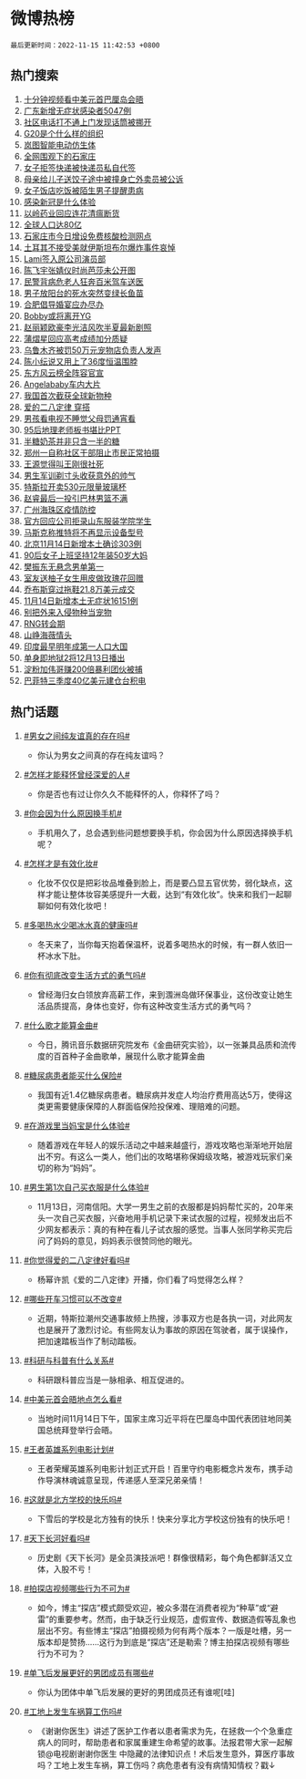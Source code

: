 # 微博热榜

`最后更新时间：2022-11-15 11:42:53 +0800`

## 热门搜索

1. [十分钟视频看中美元首巴厘岛会晤](https://m.weibo.cn/search?containerid=100103type%3D1%26t%3D10%26q%3D%23%E5%8D%81%E5%88%86%E9%92%9F%E8%A7%86%E9%A2%91%E7%9C%8B%E4%B8%AD%E7%BE%8E%E5%85%83%E9%A6%96%E5%B7%B4%E5%8E%98%E5%B2%9B%E4%BC%9A%E6%99%A4%23&stream_entry_id=51&isnewpage=1&extparam=seat%3D1%26c_type%3D51%26filter_type%3Drealtimehot%26dgr%3D0%26cate%3D10103%26pos%3D0%26display_time%3D1668483771%26pre_seqid%3D166848377167200416159&luicode=10000011&lfid=106003type%253D25%2526t%253D3%2526disable_hot%253D1%2526filter_type%253Drealtimehot)
1. [广东新增无症状感染者5047例](https://m.weibo.cn/search?containerid=100103type%3D1%26t%3D10%26q%3D%23%E5%B9%BF%E4%B8%9C%E6%96%B0%E5%A2%9E%E6%97%A0%E7%97%87%E7%8A%B6%E6%84%9F%E6%9F%93%E8%80%855047%E4%BE%8B%23&stream_entry_id=31&isnewpage=1&extparam=seat%3D1%26c_type%3D31%26pos%3D0%26dgr%3D0%26cate%3D5001%26band_rank%3D1%26realpos%3D1%26flag%3D0%26lcate%3D5001%26filter_type%3Drealtimehot%26q%3D%2523%25E5%25B9%25BF%25E4%25B8%259C%25E6%2596%25B0%25E5%25A2%259E%25E6%2597%25A0%25E7%2597%2587%25E7%258A%25B6%25E6%2584%259F%25E6%259F%2593%25E8%2580%25855047%25E4%25BE%258B%2523%26display_time%3D1668483771%26pre_seqid%3D166848377167200416159&luicode=10000011&lfid=106003type%253D25%2526t%253D3%2526disable_hot%253D1%2526filter_type%253Drealtimehot)
1. [社区电话打不通上门发现话筒被挪开](https://m.weibo.cn/search?containerid=100103type%3D1%26t%3D10%26q%3D%23%E7%A4%BE%E5%8C%BA%E7%94%B5%E8%AF%9D%E6%89%93%E4%B8%8D%E9%80%9A%E4%B8%8A%E9%97%A8%E5%8F%91%E7%8E%B0%E8%AF%9D%E7%AD%92%E8%A2%AB%E6%8C%AA%E5%BC%80%23&stream_entry_id=31&isnewpage=1&extparam=seat%3D1%26c_type%3D31%26pos%3D1%26dgr%3D0%26cate%3D5001%26band_rank%3D2%26realpos%3D2%26flag%3D0%26lcate%3D5001%26filter_type%3Drealtimehot%26q%3D%2523%25E7%25A4%25BE%25E5%258C%25BA%25E7%2594%25B5%25E8%25AF%259D%25E6%2589%2593%25E4%25B8%258D%25E9%2580%259A%25E4%25B8%258A%25E9%2597%25A8%25E5%258F%2591%25E7%258E%25B0%25E8%25AF%259D%25E7%25AD%2592%25E8%25A2%25AB%25E6%258C%25AA%25E5%25BC%2580%2523%26display_time%3D1668483771%26pre_seqid%3D166848377167200416159&luicode=10000011&lfid=106003type%253D25%2526t%253D3%2526disable_hot%253D1%2526filter_type%253Drealtimehot)
1. [G20是个什么样的组织](https://m.weibo.cn/search?containerid=100103type%3D1%26t%3D10%26q%3D%23G20%E6%98%AF%E4%B8%AA%E4%BB%80%E4%B9%88%E6%A0%B7%E7%9A%84%E7%BB%84%E7%BB%87%23&stream_entry_id=31&isnewpage=1&extparam=seat%3D1%26c_type%3D31%26pos%3D2%26dgr%3D0%26cate%3D5001%26band_rank%3D3%26realpos%3D3%26flag%3D0%26lcate%3D5001%26filter_type%3Drealtimehot%26q%3D%2523G20%25E6%2598%25AF%25E4%25B8%25AA%25E4%25BB%2580%25E4%25B9%2588%25E6%25A0%25B7%25E7%259A%2584%25E7%25BB%2584%25E7%25BB%2587%2523%26display_time%3D1668483771%26pre_seqid%3D166848377167200416159&luicode=10000011&lfid=106003type%253D25%2526t%253D3%2526disable_hot%253D1%2526filter_type%253Drealtimehot)
1. [岚图智能电动仿生体](https://m.weibo.cn/search?containerid=100103type%3D1%26t%3D10%26q%3D%23%E5%B2%9A%E5%9B%BE%E6%99%BA%E8%83%BD%E7%94%B5%E5%8A%A8%E4%BB%BF%E7%94%9F%E4%BD%93%23&stream_entry_id=31&isnewpage=1&extparam=seat%3D1%26adid%3D171798%26c_type%3D31%26pos%3D3%26cate%3D5001%26band_rank%3D4%26lcate%3D5001%26dgr%3D0%26filter_type%3Drealtimehot%26topic_ad%3D1%26q%3D%2523%25E5%25B2%259A%25E5%259B%25BE%25E6%2599%25BA%25E8%2583%25BD%25E7%2594%25B5%25E5%258A%25A8%25E4%25BB%25BF%25E7%2594%259F%25E4%25BD%2593%2523%26display_time%3D1668483771%26pre_seqid%3D166848377167200416159&luicode=10000011&lfid=106003type%253D25%2526t%253D3%2526disable_hot%253D1%2526filter_type%253Drealtimehot)
1. [全网围观下的石家庄](https://m.weibo.cn/search?containerid=100103type%3D1%26t%3D10%26q%3D%23%E5%85%A8%E7%BD%91%E5%9B%B4%E8%A7%82%E4%B8%8B%E7%9A%84%E7%9F%B3%E5%AE%B6%E5%BA%84%23&stream_entry_id=31&isnewpage=1&extparam=seat%3D1%26c_type%3D31%26pos%3D4%26dgr%3D0%26cate%3D5001%26band_rank%3D4%26realpos%3D4%26flag%3D0%26lcate%3D5001%26filter_type%3Drealtimehot%26q%3D%2523%25E5%2585%25A8%25E7%25BD%2591%25E5%259B%25B4%25E8%25A7%2582%25E4%25B8%258B%25E7%259A%2584%25E7%259F%25B3%25E5%25AE%25B6%25E5%25BA%2584%2523%26display_time%3D1668483771%26pre_seqid%3D166848377167200416159&luicode=10000011&lfid=106003type%253D25%2526t%253D3%2526disable_hot%253D1%2526filter_type%253Drealtimehot)
1. [女子拒签快递被快递员私自代签](https://m.weibo.cn/search?containerid=100103type%3D1%26t%3D10%26q%3D%23%E5%A5%B3%E5%AD%90%E6%8B%92%E7%AD%BE%E5%BF%AB%E9%80%92%E8%A2%AB%E5%BF%AB%E9%80%92%E5%91%98%E7%A7%81%E8%87%AA%E4%BB%A3%E7%AD%BE%23&stream_entry_id=31&isnewpage=1&extparam=seat%3D1%26c_type%3D31%26pos%3D5%26dgr%3D0%26cate%3D5001%26band_rank%3D5%26realpos%3D5%26flag%3D1%26lcate%3D5001%26filter_type%3Drealtimehot%26q%3D%2523%25E5%25A5%25B3%25E5%25AD%2590%25E6%258B%2592%25E7%25AD%25BE%25E5%25BF%25AB%25E9%2580%2592%25E8%25A2%25AB%25E5%25BF%25AB%25E9%2580%2592%25E5%2591%2598%25E7%25A7%2581%25E8%2587%25AA%25E4%25BB%25A3%25E7%25AD%25BE%2523%26display_time%3D1668483771%26pre_seqid%3D166848377167200416159&luicode=10000011&lfid=106003type%253D25%2526t%253D3%2526disable_hot%253D1%2526filter_type%253Drealtimehot)
1. [母亲给儿子送饺子途中被撞身亡外卖员被公诉](https://m.weibo.cn/search?containerid=100103type%3D1%26t%3D10%26q%3D%23%E6%AF%8D%E4%BA%B2%E7%BB%99%E5%84%BF%E5%AD%90%E9%80%81%E9%A5%BA%E5%AD%90%E9%80%94%E4%B8%AD%E8%A2%AB%E6%92%9E%E8%BA%AB%E4%BA%A1%E5%A4%96%E5%8D%96%E5%91%98%E8%A2%AB%E5%85%AC%E8%AF%89%23&stream_entry_id=31&isnewpage=1&extparam=seat%3D1%26c_type%3D31%26pos%3D6%26dgr%3D0%26cate%3D5001%26band_rank%3D6%26realpos%3D6%26flag%3D0%26lcate%3D5001%26filter_type%3Drealtimehot%26q%3D%2523%25E6%25AF%258D%25E4%25BA%25B2%25E7%25BB%2599%25E5%2584%25BF%25E5%25AD%2590%25E9%2580%2581%25E9%25A5%25BA%25E5%25AD%2590%25E9%2580%2594%25E4%25B8%25AD%25E8%25A2%25AB%25E6%2592%259E%25E8%25BA%25AB%25E4%25BA%25A1%25E5%25A4%2596%25E5%258D%2596%25E5%2591%2598%25E8%25A2%25AB%25E5%2585%25AC%25E8%25AF%2589%2523%26display_time%3D1668483771%26pre_seqid%3D166848377167200416159&luicode=10000011&lfid=106003type%253D25%2526t%253D3%2526disable_hot%253D1%2526filter_type%253Drealtimehot)
1. [女子饭店吃饭被陌生男子提醒患病](https://m.weibo.cn/search?containerid=100103type%3D1%26t%3D10%26q%3D%23%E5%A5%B3%E5%AD%90%E9%A5%AD%E5%BA%97%E5%90%83%E9%A5%AD%E8%A2%AB%E9%99%8C%E7%94%9F%E7%94%B7%E5%AD%90%E6%8F%90%E9%86%92%E6%82%A3%E7%97%85%23&stream_entry_id=31&isnewpage=1&extparam=seat%3D1%26c_type%3D31%26pos%3D7%26dgr%3D0%26cate%3D5001%26band_rank%3D7%26realpos%3D7%26flag%3D1%26lcate%3D5001%26filter_type%3Drealtimehot%26q%3D%2523%25E5%25A5%25B3%25E5%25AD%2590%25E9%25A5%25AD%25E5%25BA%2597%25E5%2590%2583%25E9%25A5%25AD%25E8%25A2%25AB%25E9%2599%258C%25E7%2594%259F%25E7%2594%25B7%25E5%25AD%2590%25E6%258F%2590%25E9%2586%2592%25E6%2582%25A3%25E7%2597%2585%2523%26display_time%3D1668483771%26pre_seqid%3D166848377167200416159&luicode=10000011&lfid=106003type%253D25%2526t%253D3%2526disable_hot%253D1%2526filter_type%253Drealtimehot)
1. [感染新冠是什么体验](https://m.weibo.cn/search?containerid=100103type%3D1%26t%3D10%26q%3D%23%E6%84%9F%E6%9F%93%E6%96%B0%E5%86%A0%E6%98%AF%E4%BB%80%E4%B9%88%E4%BD%93%E9%AA%8C%23&stream_entry_id=31&isnewpage=1&extparam=seat%3D1%26c_type%3D31%26pos%3D8%26dgr%3D0%26cate%3D5001%26band_rank%3D8%26realpos%3D8%26flag%3D0%26lcate%3D5001%26filter_type%3Drealtimehot%26q%3D%2523%25E6%2584%259F%25E6%259F%2593%25E6%2596%25B0%25E5%2586%25A0%25E6%2598%25AF%25E4%25BB%2580%25E4%25B9%2588%25E4%25BD%2593%25E9%25AA%258C%2523%26display_time%3D1668483771%26pre_seqid%3D166848377167200416159&luicode=10000011&lfid=106003type%253D25%2526t%253D3%2526disable_hot%253D1%2526filter_type%253Drealtimehot)
1. [以岭药业回应连花清瘟断货](https://m.weibo.cn/search?containerid=100103type%3D1%26t%3D10%26q%3D%23%E4%BB%A5%E5%B2%AD%E8%8D%AF%E4%B8%9A%E5%9B%9E%E5%BA%94%E8%BF%9E%E8%8A%B1%E6%B8%85%E7%98%9F%E6%96%AD%E8%B4%A7%23&stream_entry_id=31&isnewpage=1&extparam=seat%3D1%26c_type%3D31%26pos%3D9%26dgr%3D0%26cate%3D5001%26band_rank%3D9%26realpos%3D9%26flag%3D1%26lcate%3D5001%26filter_type%3Drealtimehot%26q%3D%2523%25E4%25BB%25A5%25E5%25B2%25AD%25E8%258D%25AF%25E4%25B8%259A%25E5%259B%259E%25E5%25BA%2594%25E8%25BF%259E%25E8%258A%25B1%25E6%25B8%2585%25E7%2598%259F%25E6%2596%25AD%25E8%25B4%25A7%2523%26display_time%3D1668483771%26pre_seqid%3D166848377167200416159&luicode=10000011&lfid=106003type%253D25%2526t%253D3%2526disable_hot%253D1%2526filter_type%253Drealtimehot)
1. [全球人口达80亿](https://m.weibo.cn/search?containerid=100103type%3D1%26t%3D10%26q%3D%23%E5%85%A8%E7%90%83%E4%BA%BA%E5%8F%A3%E8%BE%BE80%E4%BA%BF%23&stream_entry_id=31&isnewpage=1&extparam=seat%3D1%26c_type%3D31%26pos%3D10%26dgr%3D0%26cate%3D5001%26band_rank%3D10%26realpos%3D10%26flag%3D1%26lcate%3D5001%26filter_type%3Drealtimehot%26q%3D%2523%25E5%2585%25A8%25E7%2590%2583%25E4%25BA%25BA%25E5%258F%25A3%25E8%25BE%25BE80%25E4%25BA%25BF%2523%26display_time%3D1668483771%26pre_seqid%3D166848377167200416159&luicode=10000011&lfid=106003type%253D25%2526t%253D3%2526disable_hot%253D1%2526filter_type%253Drealtimehot)
1. [石家庄市今日增设免费核酸检测网点](https://m.weibo.cn/search?containerid=100103type%3D1%26t%3D10%26q%3D%23%E7%9F%B3%E5%AE%B6%E5%BA%84%E5%B8%82%E4%BB%8A%E6%97%A5%E5%A2%9E%E8%AE%BE%E5%85%8D%E8%B4%B9%E6%A0%B8%E9%85%B8%E6%A3%80%E6%B5%8B%E7%BD%91%E7%82%B9%23&stream_entry_id=31&isnewpage=1&extparam=seat%3D1%26c_type%3D31%26pos%3D11%26dgr%3D0%26cate%3D5001%26band_rank%3D11%26realpos%3D11%26flag%3D1%26lcate%3D5001%26filter_type%3Drealtimehot%26q%3D%2523%25E7%259F%25B3%25E5%25AE%25B6%25E5%25BA%2584%25E5%25B8%2582%25E4%25BB%258A%25E6%2597%25A5%25E5%25A2%259E%25E8%25AE%25BE%25E5%2585%258D%25E8%25B4%25B9%25E6%25A0%25B8%25E9%2585%25B8%25E6%25A3%2580%25E6%25B5%258B%25E7%25BD%2591%25E7%2582%25B9%2523%26display_time%3D1668483771%26pre_seqid%3D166848377167200416159&luicode=10000011&lfid=106003type%253D25%2526t%253D3%2526disable_hot%253D1%2526filter_type%253Drealtimehot)
1. [土耳其不接受美就伊斯坦布尔爆炸事件哀悼](https://m.weibo.cn/search?containerid=100103type%3D1%26t%3D10%26q%3D%23%E5%9C%9F%E8%80%B3%E5%85%B6%E4%B8%8D%E6%8E%A5%E5%8F%97%E7%BE%8E%E5%B0%B1%E4%BC%8A%E6%96%AF%E5%9D%A6%E5%B8%83%E5%B0%94%E7%88%86%E7%82%B8%E4%BA%8B%E4%BB%B6%E5%93%80%E6%82%BC%23&stream_entry_id=31&isnewpage=1&extparam=seat%3D1%26c_type%3D31%26pos%3D12%26dgr%3D0%26cate%3D5001%26band_rank%3D12%26realpos%3D12%26flag%3D1%26lcate%3D5001%26filter_type%3Drealtimehot%26q%3D%2523%25E5%259C%259F%25E8%2580%25B3%25E5%2585%25B6%25E4%25B8%258D%25E6%258E%25A5%25E5%258F%2597%25E7%25BE%258E%25E5%25B0%25B1%25E4%25BC%258A%25E6%2596%25AF%25E5%259D%25A6%25E5%25B8%2583%25E5%25B0%2594%25E7%2588%2586%25E7%2582%25B8%25E4%25BA%258B%25E4%25BB%25B6%25E5%2593%2580%25E6%2582%25BC%2523%26display_time%3D1668483771%26pre_seqid%3D166848377167200416159&luicode=10000011&lfid=106003type%253D25%2526t%253D3%2526disable_hot%253D1%2526filter_type%253Drealtimehot)
1. [Lami签入原公司演员部](https://m.weibo.cn/search?containerid=100103type%3D1%26t%3D10%26q%3D%23Lami%E7%AD%BE%E5%85%A5%E5%8E%9F%E5%85%AC%E5%8F%B8%E6%BC%94%E5%91%98%E9%83%A8%23&stream_entry_id=31&isnewpage=1&extparam=seat%3D1%26c_type%3D31%26pos%3D13%26dgr%3D0%26cate%3D5001%26band_rank%3D13%26realpos%3D13%26flag%3D1%26lcate%3D5001%26filter_type%3Drealtimehot%26q%3D%2523Lami%25E7%25AD%25BE%25E5%2585%25A5%25E5%258E%259F%25E5%2585%25AC%25E5%258F%25B8%25E6%25BC%2594%25E5%2591%2598%25E9%2583%25A8%2523%26display_time%3D1668483771%26pre_seqid%3D166848377167200416159&luicode=10000011&lfid=106003type%253D25%2526t%253D3%2526disable_hot%253D1%2526filter_type%253Drealtimehot)
1. [陈飞宇张婧仪时尚芭莎未公开图](https://m.weibo.cn/search?containerid=100103type%3D1%26t%3D10%26q%3D%23%E9%99%88%E9%A3%9E%E5%AE%87%E5%BC%A0%E5%A9%A7%E4%BB%AA%E6%97%B6%E5%B0%9A%E8%8A%AD%E8%8E%8E%E6%9C%AA%E5%85%AC%E5%BC%80%E5%9B%BE%23&stream_entry_id=31&isnewpage=1&extparam=seat%3D1%26c_type%3D31%26pos%3D14%26dgr%3D0%26cate%3D5001%26band_rank%3D14%26realpos%3D14%26flag%3D1%26lcate%3D5001%26filter_type%3Drealtimehot%26q%3D%2523%25E9%2599%2588%25E9%25A3%259E%25E5%25AE%2587%25E5%25BC%25A0%25E5%25A9%25A7%25E4%25BB%25AA%25E6%2597%25B6%25E5%25B0%259A%25E8%258A%25AD%25E8%258E%258E%25E6%259C%25AA%25E5%2585%25AC%25E5%25BC%2580%25E5%259B%25BE%2523%26display_time%3D1668483771%26pre_seqid%3D166848377167200416159&luicode=10000011&lfid=106003type%253D25%2526t%253D3%2526disable_hot%253D1%2526filter_type%253Drealtimehot)
1. [民警背病危老人狂奔百米驾车送医](https://m.weibo.cn/search?containerid=100103type%3D1%26t%3D10%26q%3D%23%E6%B0%91%E8%AD%A6%E8%83%8C%E7%97%85%E5%8D%B1%E8%80%81%E4%BA%BA%E7%8B%82%E5%A5%94%E7%99%BE%E7%B1%B3%E9%A9%BE%E8%BD%A6%E9%80%81%E5%8C%BB%23&stream_entry_id=31&isnewpage=1&extparam=seat%3D1%26adid%3D172452%26c_type%3D31%26pos%3D15%26dgr%3D0%26cate%3D5001%26band_rank%3D15%26realpos%3D15%26flag%3D0%26lcate%3D5001%26filter_type%3Drealtimehot%26q%3D%2523%25E6%25B0%2591%25E8%25AD%25A6%25E8%2583%258C%25E7%2597%2585%25E5%258D%25B1%25E8%2580%2581%25E4%25BA%25BA%25E7%258B%2582%25E5%25A5%2594%25E7%2599%25BE%25E7%25B1%25B3%25E9%25A9%25BE%25E8%25BD%25A6%25E9%2580%2581%25E5%258C%25BB%2523%26display_time%3D1668483771%26pre_seqid%3D166848377167200416159&luicode=10000011&lfid=106003type%253D25%2526t%253D3%2526disable_hot%253D1%2526filter_type%253Drealtimehot)
1. [男子放阳台的死水突然变绿长鱼苗](https://m.weibo.cn/search?containerid=100103type%3D1%26t%3D10%26q%3D%23%E7%94%B7%E5%AD%90%E6%94%BE%E9%98%B3%E5%8F%B0%E7%9A%84%E6%AD%BB%E6%B0%B4%E7%AA%81%E7%84%B6%E5%8F%98%E7%BB%BF%E9%95%BF%E9%B1%BC%E8%8B%97%23&stream_entry_id=31&isnewpage=1&extparam=seat%3D1%26c_type%3D31%26pos%3D16%26dgr%3D0%26cate%3D5001%26band_rank%3D16%26realpos%3D16%26flag%3D0%26lcate%3D5001%26filter_type%3Drealtimehot%26q%3D%2523%25E7%2594%25B7%25E5%25AD%2590%25E6%2594%25BE%25E9%2598%25B3%25E5%258F%25B0%25E7%259A%2584%25E6%25AD%25BB%25E6%25B0%25B4%25E7%25AA%2581%25E7%2584%25B6%25E5%258F%2598%25E7%25BB%25BF%25E9%2595%25BF%25E9%25B1%25BC%25E8%258B%2597%2523%26display_time%3D1668483771%26pre_seqid%3D166848377167200416159&luicode=10000011&lfid=106003type%253D25%2526t%253D3%2526disable_hot%253D1%2526filter_type%253Drealtimehot)
1. [合肥倡导婚宴应办尽办](https://m.weibo.cn/search?containerid=100103type%3D1%26t%3D10%26q%3D%23%E5%90%88%E8%82%A5%E5%80%A1%E5%AF%BC%E5%A9%9A%E5%AE%B4%E5%BA%94%E5%8A%9E%E5%B0%BD%E5%8A%9E%23&stream_entry_id=31&isnewpage=1&extparam=seat%3D1%26c_type%3D31%26pos%3D17%26dgr%3D0%26cate%3D5001%26band_rank%3D17%26realpos%3D17%26flag%3D1%26lcate%3D5001%26filter_type%3Drealtimehot%26q%3D%2523%25E5%2590%2588%25E8%2582%25A5%25E5%2580%25A1%25E5%25AF%25BC%25E5%25A9%259A%25E5%25AE%25B4%25E5%25BA%2594%25E5%258A%259E%25E5%25B0%25BD%25E5%258A%259E%2523%26display_time%3D1668483771%26pre_seqid%3D166848377167200416159&luicode=10000011&lfid=106003type%253D25%2526t%253D3%2526disable_hot%253D1%2526filter_type%253Drealtimehot)
1. [Bobby或将离开YG](https://m.weibo.cn/search?containerid=100103type%3D1%26t%3D10%26q%3D%23Bobby%E6%88%96%E5%B0%86%E7%A6%BB%E5%BC%80YG%23&stream_entry_id=31&isnewpage=1&extparam=seat%3D1%26c_type%3D31%26pos%3D18%26dgr%3D0%26cate%3D5001%26band_rank%3D18%26realpos%3D18%26flag%3D1%26lcate%3D5001%26filter_type%3Drealtimehot%26q%3D%2523Bobby%25E6%2588%2596%25E5%25B0%2586%25E7%25A6%25BB%25E5%25BC%2580YG%2523%26display_time%3D1668483771%26pre_seqid%3D166848377167200416159&luicode=10000011&lfid=106003type%253D25%2526t%253D3%2526disable_hot%253D1%2526filter_type%253Drealtimehot)
1. [赵丽颖欧豪李光洁风吹半夏最新剧照](https://m.weibo.cn/search?containerid=100103type%3D1%26t%3D10%26q%3D%23%E8%B5%B5%E4%B8%BD%E9%A2%96%E6%AC%A7%E8%B1%AA%E6%9D%8E%E5%85%89%E6%B4%81%E9%A3%8E%E5%90%B9%E5%8D%8A%E5%A4%8F%E6%9C%80%E6%96%B0%E5%89%A7%E7%85%A7%23&stream_entry_id=31&isnewpage=1&extparam=seat%3D1%26c_type%3D31%26pos%3D19%26dgr%3D0%26cate%3D5001%26band_rank%3D19%26realpos%3D19%26flag%3D1%26lcate%3D5001%26filter_type%3Drealtimehot%26q%3D%2523%25E8%25B5%25B5%25E4%25B8%25BD%25E9%25A2%2596%25E6%25AC%25A7%25E8%25B1%25AA%25E6%259D%258E%25E5%2585%2589%25E6%25B4%2581%25E9%25A3%258E%25E5%2590%25B9%25E5%258D%258A%25E5%25A4%258F%25E6%259C%2580%25E6%2596%25B0%25E5%2589%25A7%25E7%2585%25A7%2523%26display_time%3D1668483771%26pre_seqid%3D166848377167200416159&luicode=10000011&lfid=106003type%253D25%2526t%253D3%2526disable_hot%253D1%2526filter_type%253Drealtimehot)
1. [蒲熠星回应高考成绩加分质疑](https://m.weibo.cn/search?containerid=100103type%3D1%26t%3D10%26q%3D%23%E8%92%B2%E7%86%A0%E6%98%9F%E5%9B%9E%E5%BA%94%E9%AB%98%E8%80%83%E6%88%90%E7%BB%A9%E5%8A%A0%E5%88%86%E8%B4%A8%E7%96%91%23&stream_entry_id=31&isnewpage=1&extparam=seat%3D1%26c_type%3D31%26pos%3D20%26dgr%3D0%26cate%3D5001%26band_rank%3D20%26realpos%3D20%26flag%3D1%26lcate%3D5001%26filter_type%3Drealtimehot%26q%3D%2523%25E8%2592%25B2%25E7%2586%25A0%25E6%2598%259F%25E5%259B%259E%25E5%25BA%2594%25E9%25AB%2598%25E8%2580%2583%25E6%2588%2590%25E7%25BB%25A9%25E5%258A%25A0%25E5%2588%2586%25E8%25B4%25A8%25E7%2596%2591%2523%26display_time%3D1668483771%26pre_seqid%3D166848377167200416159&luicode=10000011&lfid=106003type%253D25%2526t%253D3%2526disable_hot%253D1%2526filter_type%253Drealtimehot)
1. [乌鲁木齐被罚50万元宠物店负责人发声](https://m.weibo.cn/search?containerid=100103type%3D1%26t%3D10%26q%3D%23%E4%B9%8C%E9%B2%81%E6%9C%A8%E9%BD%90%E8%A2%AB%E7%BD%9A50%E4%B8%87%E5%85%83%E5%AE%A0%E7%89%A9%E5%BA%97%E8%B4%9F%E8%B4%A3%E4%BA%BA%E5%8F%91%E5%A3%B0%23&stream_entry_id=31&isnewpage=1&extparam=seat%3D1%26c_type%3D31%26pos%3D21%26dgr%3D0%26cate%3D5001%26band_rank%3D21%26realpos%3D21%26flag%3D1%26lcate%3D5001%26filter_type%3Drealtimehot%26q%3D%2523%25E4%25B9%258C%25E9%25B2%2581%25E6%259C%25A8%25E9%25BD%2590%25E8%25A2%25AB%25E7%25BD%259A50%25E4%25B8%2587%25E5%2585%2583%25E5%25AE%25A0%25E7%2589%25A9%25E5%25BA%2597%25E8%25B4%259F%25E8%25B4%25A3%25E4%25BA%25BA%25E5%258F%2591%25E5%25A3%25B0%2523%26display_time%3D1668483771%26pre_seqid%3D166848377167200416159&luicode=10000011&lfid=106003type%253D25%2526t%253D3%2526disable_hot%253D1%2526filter_type%253Drealtimehot)
1. [陈小纭说又用上了36度恒温围脖](https://m.weibo.cn/search?containerid=100103type%3D1%26t%3D10%26q%3D%23%E9%99%88%E5%B0%8F%E7%BA%AD%E8%AF%B4%E5%8F%88%E7%94%A8%E4%B8%8A%E4%BA%8636%E5%BA%A6%E6%81%92%E6%B8%A9%E5%9B%B4%E8%84%96%23&stream_entry_id=31&isnewpage=1&extparam=seat%3D1%26c_type%3D31%26pos%3D22%26dgr%3D0%26cate%3D5001%26band_rank%3D22%26realpos%3D22%26flag%3D0%26lcate%3D5001%26filter_type%3Drealtimehot%26q%3D%2523%25E9%2599%2588%25E5%25B0%258F%25E7%25BA%25AD%25E8%25AF%25B4%25E5%258F%2588%25E7%2594%25A8%25E4%25B8%258A%25E4%25BA%258636%25E5%25BA%25A6%25E6%2581%2592%25E6%25B8%25A9%25E5%259B%25B4%25E8%2584%2596%2523%26display_time%3D1668483771%26pre_seqid%3D166848377167200416159&luicode=10000011&lfid=106003type%253D25%2526t%253D3%2526disable_hot%253D1%2526filter_type%253Drealtimehot)
1. [东方风云榜全阵容官宣](https://m.weibo.cn/search?containerid=100103type%3D1%26t%3D10%26q%3D%23%E4%B8%9C%E6%96%B9%E9%A3%8E%E4%BA%91%E6%A6%9C%E5%85%A8%E9%98%B5%E5%AE%B9%E5%AE%98%E5%AE%A3%23&stream_entry_id=31&isnewpage=1&extparam=seat%3D1%26c_type%3D31%26pos%3D23%26dgr%3D0%26cate%3D5001%26band_rank%3D23%26realpos%3D23%26flag%3D1%26lcate%3D5001%26filter_type%3Drealtimehot%26q%3D%2523%25E4%25B8%259C%25E6%2596%25B9%25E9%25A3%258E%25E4%25BA%2591%25E6%25A6%259C%25E5%2585%25A8%25E9%2598%25B5%25E5%25AE%25B9%25E5%25AE%2598%25E5%25AE%25A3%2523%26display_time%3D1668483771%26pre_seqid%3D166848377167200416159&luicode=10000011&lfid=106003type%253D25%2526t%253D3%2526disable_hot%253D1%2526filter_type%253Drealtimehot)
1. [Angelababy车内大片](https://m.weibo.cn/search?containerid=100103type%3D1%26t%3D10%26q%3D%23Angelababy%E8%BD%A6%E5%86%85%E5%A4%A7%E7%89%87%23&stream_entry_id=31&isnewpage=1&extparam=seat%3D1%26c_type%3D31%26pos%3D24%26dgr%3D0%26cate%3D5001%26band_rank%3D24%26realpos%3D24%26flag%3D0%26lcate%3D5001%26filter_type%3Drealtimehot%26q%3D%2523Angelababy%25E8%25BD%25A6%25E5%2586%2585%25E5%25A4%25A7%25E7%2589%2587%2523%26display_time%3D1668483771%26pre_seqid%3D166848377167200416159&luicode=10000011&lfid=106003type%253D25%2526t%253D3%2526disable_hot%253D1%2526filter_type%253Drealtimehot)
1. [我国首次截获全球新物种](https://m.weibo.cn/search?containerid=100103type%3D1%26t%3D10%26q%3D%23%E6%88%91%E5%9B%BD%E9%A6%96%E6%AC%A1%E6%88%AA%E8%8E%B7%E5%85%A8%E7%90%83%E6%96%B0%E7%89%A9%E7%A7%8D%23&stream_entry_id=31&isnewpage=1&extparam=seat%3D1%26c_type%3D31%26pos%3D25%26dgr%3D0%26cate%3D5001%26band_rank%3D25%26realpos%3D25%26flag%3D0%26lcate%3D5001%26filter_type%3Drealtimehot%26q%3D%2523%25E6%2588%2591%25E5%259B%25BD%25E9%25A6%2596%25E6%25AC%25A1%25E6%2588%25AA%25E8%258E%25B7%25E5%2585%25A8%25E7%2590%2583%25E6%2596%25B0%25E7%2589%25A9%25E7%25A7%258D%2523%26display_time%3D1668483771%26pre_seqid%3D166848377167200416159&luicode=10000011&lfid=106003type%253D25%2526t%253D3%2526disable_hot%253D1%2526filter_type%253Drealtimehot)
1. [爱的二八定律 穿搭](https://m.weibo.cn/search?containerid=100103type%3D1%26t%3D10%26q%3D%E7%88%B1%E7%9A%84%E4%BA%8C%E5%85%AB%E5%AE%9A%E5%BE%8B+%E7%A9%BF%E6%90%AD&stream_entry_id=31&isnewpage=1&extparam=seat%3D1%26c_type%3D31%26pos%3D26%26dgr%3D0%26cate%3D5001%26band_rank%3D26%26realpos%3D26%26flag%3D0%26lcate%3D5001%26filter_type%3Drealtimehot%26q%3D%25E7%2588%25B1%25E7%259A%2584%25E4%25BA%258C%25E5%2585%25AB%25E5%25AE%259A%25E5%25BE%258B%2520%25E7%25A9%25BF%25E6%2590%25AD%26display_time%3D1668483771%26pre_seqid%3D166848377167200416159&luicode=10000011&lfid=106003type%253D25%2526t%253D3%2526disable_hot%253D1%2526filter_type%253Drealtimehot)
1. [男孩看电视不睡觉父母罚通宵看](https://m.weibo.cn/search?containerid=100103type%3D1%26t%3D10%26q%3D%23%E7%94%B7%E5%AD%A9%E7%9C%8B%E7%94%B5%E8%A7%86%E4%B8%8D%E7%9D%A1%E8%A7%89%E7%88%B6%E6%AF%8D%E7%BD%9A%E9%80%9A%E5%AE%B5%E7%9C%8B%23&stream_entry_id=31&isnewpage=1&extparam=seat%3D1%26c_type%3D31%26pos%3D27%26dgr%3D0%26cate%3D5001%26band_rank%3D27%26realpos%3D27%26flag%3D0%26lcate%3D5001%26filter_type%3Drealtimehot%26q%3D%2523%25E7%2594%25B7%25E5%25AD%25A9%25E7%259C%258B%25E7%2594%25B5%25E8%25A7%2586%25E4%25B8%258D%25E7%259D%25A1%25E8%25A7%2589%25E7%2588%25B6%25E6%25AF%258D%25E7%25BD%259A%25E9%2580%259A%25E5%25AE%25B5%25E7%259C%258B%2523%26display_time%3D1668483771%26pre_seqid%3D166848377167200416159&luicode=10000011&lfid=106003type%253D25%2526t%253D3%2526disable_hot%253D1%2526filter_type%253Drealtimehot)
1. [95后地理老师板书堪比PPT](https://m.weibo.cn/search?containerid=100103type%3D1%26t%3D10%26q%3D%2395%E5%90%8E%E5%9C%B0%E7%90%86%E8%80%81%E5%B8%88%E6%9D%BF%E4%B9%A6%E5%A0%AA%E6%AF%94PPT%23&stream_entry_id=31&isnewpage=1&extparam=seat%3D1%26c_type%3D31%26pos%3D28%26dgr%3D0%26cate%3D5001%26band_rank%3D28%26realpos%3D28%26flag%3D0%26lcate%3D5001%26filter_type%3Drealtimehot%26q%3D%252395%25E5%2590%258E%25E5%259C%25B0%25E7%2590%2586%25E8%2580%2581%25E5%25B8%2588%25E6%259D%25BF%25E4%25B9%25A6%25E5%25A0%25AA%25E6%25AF%2594PPT%2523%26display_time%3D1668483771%26pre_seqid%3D166848377167200416159&luicode=10000011&lfid=106003type%253D25%2526t%253D3%2526disable_hot%253D1%2526filter_type%253Drealtimehot)
1. [半糖奶茶并非只含一半的糖](https://m.weibo.cn/search?containerid=100103type%3D1%26t%3D10%26q%3D%23%E5%8D%8A%E7%B3%96%E5%A5%B6%E8%8C%B6%E5%B9%B6%E9%9D%9E%E5%8F%AA%E5%90%AB%E4%B8%80%E5%8D%8A%E7%9A%84%E7%B3%96%23&stream_entry_id=31&isnewpage=1&extparam=seat%3D1%26c_type%3D31%26pos%3D29%26dgr%3D0%26cate%3D5001%26band_rank%3D29%26realpos%3D29%26flag%3D0%26lcate%3D5001%26filter_type%3Drealtimehot%26q%3D%2523%25E5%258D%258A%25E7%25B3%2596%25E5%25A5%25B6%25E8%258C%25B6%25E5%25B9%25B6%25E9%259D%259E%25E5%258F%25AA%25E5%2590%25AB%25E4%25B8%2580%25E5%258D%258A%25E7%259A%2584%25E7%25B3%2596%2523%26display_time%3D1668483771%26pre_seqid%3D166848377167200416159&luicode=10000011&lfid=106003type%253D25%2526t%253D3%2526disable_hot%253D1%2526filter_type%253Drealtimehot)
1. [郑州一自称社区干部阻止市民正常拍摄](https://m.weibo.cn/search?containerid=100103type%3D1%26t%3D10%26q%3D%23%E9%83%91%E5%B7%9E%E4%B8%80%E8%87%AA%E7%A7%B0%E7%A4%BE%E5%8C%BA%E5%B9%B2%E9%83%A8%E9%98%BB%E6%AD%A2%E5%B8%82%E6%B0%91%E6%AD%A3%E5%B8%B8%E6%8B%8D%E6%91%84%23&stream_entry_id=31&isnewpage=1&extparam=seat%3D1%26c_type%3D31%26pos%3D30%26dgr%3D0%26cate%3D5001%26band_rank%3D30%26realpos%3D30%26flag%3D0%26lcate%3D5001%26filter_type%3Drealtimehot%26q%3D%2523%25E9%2583%2591%25E5%25B7%259E%25E4%25B8%2580%25E8%2587%25AA%25E7%25A7%25B0%25E7%25A4%25BE%25E5%258C%25BA%25E5%25B9%25B2%25E9%2583%25A8%25E9%2598%25BB%25E6%25AD%25A2%25E5%25B8%2582%25E6%25B0%2591%25E6%25AD%25A3%25E5%25B8%25B8%25E6%258B%258D%25E6%2591%2584%2523%26display_time%3D1668483771%26pre_seqid%3D166848377167200416159&luicode=10000011&lfid=106003type%253D25%2526t%253D3%2526disable_hot%253D1%2526filter_type%253Drealtimehot)
1. [王源觉得叫王刚很社死](https://m.weibo.cn/search?containerid=100103type%3D1%26t%3D10%26q%3D%23%E7%8E%8B%E6%BA%90%E8%A7%89%E5%BE%97%E5%8F%AB%E7%8E%8B%E5%88%9A%E5%BE%88%E7%A4%BE%E6%AD%BB%23&stream_entry_id=31&isnewpage=1&extparam=seat%3D1%26c_type%3D31%26pos%3D31%26dgr%3D0%26cate%3D5001%26band_rank%3D31%26realpos%3D31%26flag%3D1%26lcate%3D5001%26filter_type%3Drealtimehot%26q%3D%2523%25E7%258E%258B%25E6%25BA%2590%25E8%25A7%2589%25E5%25BE%2597%25E5%258F%25AB%25E7%258E%258B%25E5%2588%259A%25E5%25BE%2588%25E7%25A4%25BE%25E6%25AD%25BB%2523%26display_time%3D1668483771%26pre_seqid%3D166848377167200416159&luicode=10000011&lfid=106003type%253D25%2526t%253D3%2526disable_hot%253D1%2526filter_type%253Drealtimehot)
1. [男生军训剃寸头收获意外的帅气](https://m.weibo.cn/search?containerid=100103type%3D1%26t%3D10%26q%3D%23%E7%94%B7%E7%94%9F%E5%86%9B%E8%AE%AD%E5%89%83%E5%AF%B8%E5%A4%B4%E6%94%B6%E8%8E%B7%E6%84%8F%E5%A4%96%E7%9A%84%E5%B8%85%E6%B0%94%23&stream_entry_id=31&isnewpage=1&extparam=seat%3D1%26c_type%3D31%26pos%3D32%26dgr%3D0%26cate%3D5001%26band_rank%3D32%26realpos%3D32%26flag%3D0%26lcate%3D5001%26filter_type%3Drealtimehot%26q%3D%2523%25E7%2594%25B7%25E7%2594%259F%25E5%2586%259B%25E8%25AE%25AD%25E5%2589%2583%25E5%25AF%25B8%25E5%25A4%25B4%25E6%2594%25B6%25E8%258E%25B7%25E6%2584%258F%25E5%25A4%2596%25E7%259A%2584%25E5%25B8%2585%25E6%25B0%2594%2523%26display_time%3D1668483771%26pre_seqid%3D166848377167200416159&luicode=10000011&lfid=106003type%253D25%2526t%253D3%2526disable_hot%253D1%2526filter_type%253Drealtimehot)
1. [特斯拉开卖530元限量玻璃杯](https://m.weibo.cn/search?containerid=100103type%3D1%26t%3D10%26q%3D%23%E7%89%B9%E6%96%AF%E6%8B%89%E5%BC%80%E5%8D%96530%E5%85%83%E9%99%90%E9%87%8F%E7%8E%BB%E7%92%83%E6%9D%AF%23&stream_entry_id=31&isnewpage=1&extparam=seat%3D1%26c_type%3D31%26pos%3D33%26dgr%3D0%26cate%3D5001%26band_rank%3D33%26realpos%3D33%26flag%3D1%26lcate%3D5001%26filter_type%3Drealtimehot%26q%3D%2523%25E7%2589%25B9%25E6%2596%25AF%25E6%258B%2589%25E5%25BC%2580%25E5%258D%2596530%25E5%2585%2583%25E9%2599%2590%25E9%2587%258F%25E7%258E%25BB%25E7%2592%2583%25E6%259D%25AF%2523%26display_time%3D1668483771%26pre_seqid%3D166848377167200416159&luicode=10000011&lfid=106003type%253D25%2526t%253D3%2526disable_hot%253D1%2526filter_type%253Drealtimehot)
1. [赵睿最后一投引巴林男篮不满](https://m.weibo.cn/search?containerid=100103type%3D1%26t%3D10%26q%3D%23%E8%B5%B5%E7%9D%BF%E6%9C%80%E5%90%8E%E4%B8%80%E6%8A%95%E5%BC%95%E5%B7%B4%E6%9E%97%E7%94%B7%E7%AF%AE%E4%B8%8D%E6%BB%A1%23&stream_entry_id=31&isnewpage=1&extparam=seat%3D1%26c_type%3D31%26pos%3D34%26dgr%3D0%26cate%3D5001%26band_rank%3D34%26realpos%3D34%26flag%3D0%26lcate%3D5001%26filter_type%3Drealtimehot%26q%3D%2523%25E8%25B5%25B5%25E7%259D%25BF%25E6%259C%2580%25E5%2590%258E%25E4%25B8%2580%25E6%258A%2595%25E5%25BC%2595%25E5%25B7%25B4%25E6%259E%2597%25E7%2594%25B7%25E7%25AF%25AE%25E4%25B8%258D%25E6%25BB%25A1%2523%26display_time%3D1668483771%26pre_seqid%3D166848377167200416159&luicode=10000011&lfid=106003type%253D25%2526t%253D3%2526disable_hot%253D1%2526filter_type%253Drealtimehot)
1. [广州海珠区疫情防控](https://m.weibo.cn/search?containerid=100103type%3D1%26t%3D10%26q%3D%23%E5%B9%BF%E5%B7%9E%E6%B5%B7%E7%8F%A0%E5%8C%BA%E7%96%AB%E6%83%85%E9%98%B2%E6%8E%A7%23&stream_entry_id=31&isnewpage=1&extparam=seat%3D1%26c_type%3D31%26pos%3D35%26dgr%3D0%26cate%3D5001%26band_rank%3D35%26realpos%3D35%26flag%3D0%26lcate%3D5001%26filter_type%3Drealtimehot%26q%3D%2523%25E5%25B9%25BF%25E5%25B7%259E%25E6%25B5%25B7%25E7%258F%25A0%25E5%258C%25BA%25E7%2596%25AB%25E6%2583%2585%25E9%2598%25B2%25E6%258E%25A7%2523%26display_time%3D1668483771%26pre_seqid%3D166848377167200416159&luicode=10000011&lfid=106003type%253D25%2526t%253D3%2526disable_hot%253D1%2526filter_type%253Drealtimehot)
1. [官方回应公司拒录山东服装学院学生](https://m.weibo.cn/search?containerid=100103type%3D1%26t%3D10%26q%3D%23%E5%AE%98%E6%96%B9%E5%9B%9E%E5%BA%94%E5%85%AC%E5%8F%B8%E6%8B%92%E5%BD%95%E5%B1%B1%E4%B8%9C%E6%9C%8D%E8%A3%85%E5%AD%A6%E9%99%A2%E5%AD%A6%E7%94%9F%23&stream_entry_id=31&isnewpage=1&extparam=seat%3D1%26c_type%3D31%26pos%3D36%26dgr%3D0%26cate%3D5001%26band_rank%3D36%26realpos%3D36%26flag%3D0%26lcate%3D5001%26filter_type%3Drealtimehot%26q%3D%2523%25E5%25AE%2598%25E6%2596%25B9%25E5%259B%259E%25E5%25BA%2594%25E5%2585%25AC%25E5%258F%25B8%25E6%258B%2592%25E5%25BD%2595%25E5%25B1%25B1%25E4%25B8%259C%25E6%259C%258D%25E8%25A3%2585%25E5%25AD%25A6%25E9%2599%25A2%25E5%25AD%25A6%25E7%2594%259F%2523%26display_time%3D1668483771%26pre_seqid%3D166848377167200416159&luicode=10000011&lfid=106003type%253D25%2526t%253D3%2526disable_hot%253D1%2526filter_type%253Drealtimehot)
1. [马斯克称推特将不再显示设备型号](https://m.weibo.cn/search?containerid=100103type%3D1%26t%3D10%26q%3D%23%E9%A9%AC%E6%96%AF%E5%85%8B%E7%A7%B0%E6%8E%A8%E7%89%B9%E5%B0%86%E4%B8%8D%E5%86%8D%E6%98%BE%E7%A4%BA%E8%AE%BE%E5%A4%87%E5%9E%8B%E5%8F%B7%23&stream_entry_id=31&isnewpage=1&extparam=seat%3D1%26c_type%3D31%26pos%3D37%26dgr%3D0%26cate%3D5001%26band_rank%3D37%26realpos%3D37%26flag%3D0%26lcate%3D5001%26filter_type%3Drealtimehot%26q%3D%2523%25E9%25A9%25AC%25E6%2596%25AF%25E5%2585%258B%25E7%25A7%25B0%25E6%258E%25A8%25E7%2589%25B9%25E5%25B0%2586%25E4%25B8%258D%25E5%2586%258D%25E6%2598%25BE%25E7%25A4%25BA%25E8%25AE%25BE%25E5%25A4%2587%25E5%259E%258B%25E5%258F%25B7%2523%26display_time%3D1668483771%26pre_seqid%3D166848377167200416159&luicode=10000011&lfid=106003type%253D25%2526t%253D3%2526disable_hot%253D1%2526filter_type%253Drealtimehot)
1. [北京11月14日新增本土确诊303例](https://m.weibo.cn/search?containerid=100103type%3D1%26t%3D10%26q%3D%23%E5%8C%97%E4%BA%AC11%E6%9C%8814%E6%97%A5%E6%96%B0%E5%A2%9E%E6%9C%AC%E5%9C%9F%E7%A1%AE%E8%AF%8A303%E4%BE%8B%23&stream_entry_id=31&isnewpage=1&extparam=seat%3D1%26c_type%3D31%26pos%3D38%26dgr%3D0%26cate%3D5001%26band_rank%3D38%26realpos%3D38%26flag%3D0%26lcate%3D5001%26filter_type%3Drealtimehot%26q%3D%2523%25E5%258C%2597%25E4%25BA%25AC11%25E6%259C%258814%25E6%2597%25A5%25E6%2596%25B0%25E5%25A2%259E%25E6%259C%25AC%25E5%259C%259F%25E7%25A1%25AE%25E8%25AF%258A303%25E4%25BE%258B%2523%26display_time%3D1668483771%26pre_seqid%3D166848377167200416159&luicode=10000011&lfid=106003type%253D25%2526t%253D3%2526disable_hot%253D1%2526filter_type%253Drealtimehot)
1. [90后女子上班坚持12年装50岁大妈](https://m.weibo.cn/search?containerid=100103type%3D1%26t%3D10%26q%3D%2390%E5%90%8E%E5%A5%B3%E5%AD%90%E4%B8%8A%E7%8F%AD%E5%9D%9A%E6%8C%8112%E5%B9%B4%E8%A3%8550%E5%B2%81%E5%A4%A7%E5%A6%88%23&stream_entry_id=31&isnewpage=1&extparam=seat%3D1%26c_type%3D31%26pos%3D39%26dgr%3D0%26cate%3D5001%26band_rank%3D39%26realpos%3D39%26flag%3D0%26lcate%3D5001%26filter_type%3Drealtimehot%26q%3D%252390%25E5%2590%258E%25E5%25A5%25B3%25E5%25AD%2590%25E4%25B8%258A%25E7%258F%25AD%25E5%259D%259A%25E6%258C%258112%25E5%25B9%25B4%25E8%25A3%258550%25E5%25B2%2581%25E5%25A4%25A7%25E5%25A6%2588%2523%26display_time%3D1668483771%26pre_seqid%3D166848377167200416159&luicode=10000011&lfid=106003type%253D25%2526t%253D3%2526disable_hot%253D1%2526filter_type%253Drealtimehot)
1. [樊振东无悬念男单第一](https://m.weibo.cn/search?containerid=100103type%3D1%26t%3D10%26q%3D%23%E6%A8%8A%E6%8C%AF%E4%B8%9C%E6%97%A0%E6%82%AC%E5%BF%B5%E7%94%B7%E5%8D%95%E7%AC%AC%E4%B8%80%23&stream_entry_id=31&isnewpage=1&extparam=seat%3D1%26c_type%3D31%26pos%3D40%26dgr%3D0%26cate%3D5001%26band_rank%3D40%26realpos%3D40%26flag%3D0%26lcate%3D5001%26filter_type%3Drealtimehot%26q%3D%2523%25E6%25A8%258A%25E6%258C%25AF%25E4%25B8%259C%25E6%2597%25A0%25E6%2582%25AC%25E5%25BF%25B5%25E7%2594%25B7%25E5%258D%2595%25E7%25AC%25AC%25E4%25B8%2580%2523%26display_time%3D1668483771%26pre_seqid%3D166848377167200416159&luicode=10000011&lfid=106003type%253D25%2526t%253D3%2526disable_hot%253D1%2526filter_type%253Drealtimehot)
1. [室友送柚子女生用皮做玫瑰花回赠](https://m.weibo.cn/search?containerid=100103type%3D1%26t%3D10%26q%3D%23%E5%AE%A4%E5%8F%8B%E9%80%81%E6%9F%9A%E5%AD%90%E5%A5%B3%E7%94%9F%E7%94%A8%E7%9A%AE%E5%81%9A%E7%8E%AB%E7%91%B0%E8%8A%B1%E5%9B%9E%E8%B5%A0%23&stream_entry_id=31&isnewpage=1&extparam=seat%3D1%26c_type%3D31%26pos%3D41%26dgr%3D0%26cate%3D5001%26band_rank%3D41%26realpos%3D41%26flag%3D1%26lcate%3D5001%26filter_type%3Drealtimehot%26q%3D%2523%25E5%25AE%25A4%25E5%258F%258B%25E9%2580%2581%25E6%259F%259A%25E5%25AD%2590%25E5%25A5%25B3%25E7%2594%259F%25E7%2594%25A8%25E7%259A%25AE%25E5%2581%259A%25E7%258E%25AB%25E7%2591%25B0%25E8%258A%25B1%25E5%259B%259E%25E8%25B5%25A0%2523%26display_time%3D1668483771%26pre_seqid%3D166848377167200416159&luicode=10000011&lfid=106003type%253D25%2526t%253D3%2526disable_hot%253D1%2526filter_type%253Drealtimehot)
1. [乔布斯穿过拖鞋21.8万美元成交](https://m.weibo.cn/search?containerid=100103type%3D1%26t%3D10%26q%3D%23%E4%B9%94%E5%B8%83%E6%96%AF%E7%A9%BF%E8%BF%87%E6%8B%96%E9%9E%8B21.8%E4%B8%87%E7%BE%8E%E5%85%83%E6%88%90%E4%BA%A4%23&stream_entry_id=31&isnewpage=1&extparam=seat%3D1%26c_type%3D31%26pos%3D42%26dgr%3D0%26cate%3D5001%26band_rank%3D42%26realpos%3D42%26flag%3D1%26lcate%3D5001%26filter_type%3Drealtimehot%26q%3D%2523%25E4%25B9%2594%25E5%25B8%2583%25E6%2596%25AF%25E7%25A9%25BF%25E8%25BF%2587%25E6%258B%2596%25E9%259E%258B21.8%25E4%25B8%2587%25E7%25BE%258E%25E5%2585%2583%25E6%2588%2590%25E4%25BA%25A4%2523%26display_time%3D1668483771%26pre_seqid%3D166848377167200416159&luicode=10000011&lfid=106003type%253D25%2526t%253D3%2526disable_hot%253D1%2526filter_type%253Drealtimehot)
1. [11月14日新增本土无症状16151例](https://m.weibo.cn/search?containerid=100103type%3D1%26t%3D10%26q%3D%2311%E6%9C%8814%E6%97%A5%E6%96%B0%E5%A2%9E%E6%9C%AC%E5%9C%9F%E6%97%A0%E7%97%87%E7%8A%B616151%E4%BE%8B%23&stream_entry_id=31&isnewpage=1&extparam=seat%3D1%26c_type%3D31%26pos%3D43%26dgr%3D0%26cate%3D5001%26band_rank%3D43%26realpos%3D43%26flag%3D1%26lcate%3D5001%26filter_type%3Drealtimehot%26q%3D%252311%25E6%259C%258814%25E6%2597%25A5%25E6%2596%25B0%25E5%25A2%259E%25E6%259C%25AC%25E5%259C%259F%25E6%2597%25A0%25E7%2597%2587%25E7%258A%25B616151%25E4%25BE%258B%2523%26display_time%3D1668483771%26pre_seqid%3D166848377167200416159&luicode=10000011&lfid=106003type%253D25%2526t%253D3%2526disable_hot%253D1%2526filter_type%253Drealtimehot)
1. [别把外来入侵物种当宠物](https://m.weibo.cn/search?containerid=100103type%3D1%26t%3D10%26q%3D%23%E5%88%AB%E6%8A%8A%E5%A4%96%E6%9D%A5%E5%85%A5%E4%BE%B5%E7%89%A9%E7%A7%8D%E5%BD%93%E5%AE%A0%E7%89%A9%23&stream_entry_id=31&isnewpage=1&extparam=seat%3D1%26c_type%3D31%26pos%3D44%26dgr%3D0%26cate%3D5001%26band_rank%3D44%26realpos%3D44%26flag%3D0%26lcate%3D5001%26filter_type%3Drealtimehot%26q%3D%2523%25E5%2588%25AB%25E6%258A%258A%25E5%25A4%2596%25E6%259D%25A5%25E5%2585%25A5%25E4%25BE%25B5%25E7%2589%25A9%25E7%25A7%258D%25E5%25BD%2593%25E5%25AE%25A0%25E7%2589%25A9%2523%26display_time%3D1668483771%26pre_seqid%3D166848377167200416159&luicode=10000011&lfid=106003type%253D25%2526t%253D3%2526disable_hot%253D1%2526filter_type%253Drealtimehot)
1. [RNG转会期](https://m.weibo.cn/search?containerid=100103type%3D1%26t%3D10%26q%3D%23RNG%E8%BD%AC%E4%BC%9A%E6%9C%9F%23&stream_entry_id=31&isnewpage=1&extparam=seat%3D1%26c_type%3D31%26pos%3D45%26dgr%3D0%26cate%3D5001%26band_rank%3D45%26realpos%3D45%26flag%3D0%26lcate%3D5001%26filter_type%3Drealtimehot%26q%3D%2523RNG%25E8%25BD%25AC%25E4%25BC%259A%25E6%259C%259F%2523%26display_time%3D1668483771%26pre_seqid%3D166848377167200416159&luicode=10000011&lfid=106003type%253D25%2526t%253D3%2526disable_hot%253D1%2526filter_type%253Drealtimehot)
1. [山峥海薇情头](https://m.weibo.cn/search?containerid=100103type%3D1%26t%3D10%26q%3D%23%E5%B1%B1%E5%B3%A5%E6%B5%B7%E8%96%87%E6%83%85%E5%A4%B4%23&stream_entry_id=31&isnewpage=1&extparam=seat%3D1%26c_type%3D31%26pos%3D46%26dgr%3D0%26cate%3D5001%26band_rank%3D46%26realpos%3D46%26flag%3D1%26lcate%3D5001%26filter_type%3Drealtimehot%26q%3D%2523%25E5%25B1%25B1%25E5%25B3%25A5%25E6%25B5%25B7%25E8%2596%2587%25E6%2583%2585%25E5%25A4%25B4%2523%26display_time%3D1668483771%26pre_seqid%3D166848377167200416159&luicode=10000011&lfid=106003type%253D25%2526t%253D3%2526disable_hot%253D1%2526filter_type%253Drealtimehot)
1. [印度最早明年成第一人口大国](https://m.weibo.cn/search?containerid=100103type%3D1%26t%3D10%26q%3D%23%E5%8D%B0%E5%BA%A6%E6%9C%80%E6%97%A9%E6%98%8E%E5%B9%B4%E6%88%90%E7%AC%AC%E4%B8%80%E4%BA%BA%E5%8F%A3%E5%A4%A7%E5%9B%BD%23&stream_entry_id=31&isnewpage=1&extparam=seat%3D1%26c_type%3D31%26pos%3D47%26dgr%3D0%26cate%3D5001%26band_rank%3D47%26realpos%3D47%26flag%3D1%26lcate%3D5001%26filter_type%3Drealtimehot%26q%3D%2523%25E5%258D%25B0%25E5%25BA%25A6%25E6%259C%2580%25E6%2597%25A9%25E6%2598%258E%25E5%25B9%25B4%25E6%2588%2590%25E7%25AC%25AC%25E4%25B8%2580%25E4%25BA%25BA%25E5%258F%25A3%25E5%25A4%25A7%25E5%259B%25BD%2523%26display_time%3D1668483771%26pre_seqid%3D166848377167200416159&luicode=10000011&lfid=106003type%253D25%2526t%253D3%2526disable_hot%253D1%2526filter_type%253Drealtimehot)
1. [单身即地狱2将12月13日播出](https://m.weibo.cn/search?containerid=100103type%3D1%26t%3D10%26q%3D%23%E5%8D%95%E8%BA%AB%E5%8D%B3%E5%9C%B0%E7%8B%B12%E5%B0%8612%E6%9C%8813%E6%97%A5%E6%92%AD%E5%87%BA%23&stream_entry_id=31&isnewpage=1&extparam=seat%3D1%26c_type%3D31%26pos%3D48%26dgr%3D0%26cate%3D5001%26band_rank%3D48%26realpos%3D48%26flag%3D0%26lcate%3D5001%26filter_type%3Drealtimehot%26q%3D%2523%25E5%258D%2595%25E8%25BA%25AB%25E5%258D%25B3%25E5%259C%25B0%25E7%258B%25B12%25E5%25B0%258612%25E6%259C%258813%25E6%2597%25A5%25E6%2592%25AD%25E5%2587%25BA%2523%26display_time%3D1668483771%26pre_seqid%3D166848377167200416159&luicode=10000011&lfid=106003type%253D25%2526t%253D3%2526disable_hot%253D1%2526filter_type%253Drealtimehot)
1. [淀粉加伟哥赚200倍暴利团伙被捕](https://m.weibo.cn/search?containerid=100103type%3D1%26t%3D10%26q%3D%23%E6%B7%80%E7%B2%89%E5%8A%A0%E4%BC%9F%E5%93%A5%E8%B5%9A200%E5%80%8D%E6%9A%B4%E5%88%A9%E5%9B%A2%E4%BC%99%E8%A2%AB%E6%8D%95%23&stream_entry_id=31&isnewpage=1&extparam=seat%3D1%26c_type%3D31%26pos%3D49%26dgr%3D0%26cate%3D5001%26band_rank%3D49%26realpos%3D49%26flag%3D0%26lcate%3D5001%26filter_type%3Drealtimehot%26q%3D%2523%25E6%25B7%2580%25E7%25B2%2589%25E5%258A%25A0%25E4%25BC%259F%25E5%2593%25A5%25E8%25B5%259A200%25E5%2580%258D%25E6%259A%25B4%25E5%2588%25A9%25E5%259B%25A2%25E4%25BC%2599%25E8%25A2%25AB%25E6%258D%2595%2523%26display_time%3D1668483771%26pre_seqid%3D166848377167200416159&luicode=10000011&lfid=106003type%253D25%2526t%253D3%2526disable_hot%253D1%2526filter_type%253Drealtimehot)
1. [巴菲特三季度40亿美元建仓台积电](https://m.weibo.cn/search?containerid=100103type%3D1%26t%3D10%26q%3D%23%E5%B7%B4%E8%8F%B2%E7%89%B9%E4%B8%89%E5%AD%A3%E5%BA%A640%E4%BA%BF%E7%BE%8E%E5%85%83%E5%BB%BA%E4%BB%93%E5%8F%B0%E7%A7%AF%E7%94%B5%23&stream_entry_id=31&isnewpage=1&extparam=seat%3D1%26c_type%3D31%26pos%3D50%26dgr%3D0%26cate%3D5001%26band_rank%3D50%26realpos%3D50%26flag%3D1%26lcate%3D5001%26filter_type%3Drealtimehot%26q%3D%2523%25E5%25B7%25B4%25E8%258F%25B2%25E7%2589%25B9%25E4%25B8%2589%25E5%25AD%25A3%25E5%25BA%25A640%25E4%25BA%25BF%25E7%25BE%258E%25E5%2585%2583%25E5%25BB%25BA%25E4%25BB%2593%25E5%258F%25B0%25E7%25A7%25AF%25E7%2594%25B5%2523%26display_time%3D1668483771%26pre_seqid%3D166848377167200416159&luicode=10000011&lfid=106003type%253D25%2526t%253D3%2526disable_hot%253D1%2526filter_type%253Drealtimehot)

## 热门话题

1. [#男女之间纯友谊真的存在吗#](https://m.weibo.cn/search?containerid=231522type%3D1%26t%3D10%26q%3D%23%E7%94%B7%E5%A5%B3%E4%B9%8B%E9%97%B4%E7%BA%AF%E5%8F%8B%E8%B0%8A%E7%9C%9F%E7%9A%84%E5%AD%98%E5%9C%A8%E5%90%97%23&stream_entry_id=128&isnewpage=1&extparam=seat%3D1%26c_type%3D128%26lcate%3D5004%26pos%3D1-0-0%26cate%3D5004%26dgr%3D0%26unitid%3D1668425149389%26display_time%3D1668483773%26pre_seqid%3D1668483773437018867204&luicode=10000011&lfid=231648_-_4)
    - 你认为男女之间真的存在纯友谊吗？

1. [#怎样才能释怀曾经深爱的人#](https://m.weibo.cn/search?containerid=231522type%3D1%26t%3D10%26q%3D%23%E6%80%8E%E6%A0%B7%E6%89%8D%E8%83%BD%E9%87%8A%E6%80%80%E6%9B%BE%E7%BB%8F%E6%B7%B1%E7%88%B1%E7%9A%84%E4%BA%BA%23&stream_entry_id=128&isnewpage=1&extparam=seat%3D1%26c_type%3D128%26lcate%3D5004%26pos%3D1-0-1%26cate%3D5004%26dgr%3D0%26unitid%3D1668416762853%26display_time%3D1668483773%26pre_seqid%3D1668483773437018867204&luicode=10000011&lfid=231648_-_4)
    - 你是否也有过让你久久不能释怀的人，你释怀了吗？

1. [#你会因为什么原因换手机#](https://m.weibo.cn/search?containerid=231522type%3D1%26t%3D10%26q%3D%23%E4%BD%A0%E4%BC%9A%E5%9B%A0%E4%B8%BA%E4%BB%80%E4%B9%88%E5%8E%9F%E5%9B%A0%E6%8D%A2%E6%89%8B%E6%9C%BA%23&stream_entry_id=128&isnewpage=1&extparam=seat%3D1%26c_type%3D128%26lcate%3D5004%26pos%3D1-0-2%26cate%3D5004%26dgr%3D0%26unitid%3D1668411351512%26display_time%3D1668483773%26pre_seqid%3D1668483773437018867204&luicode=10000011&lfid=231648_-_4)
    - 手机用久了，总会遇到些问题想要换手机，你会因为什么原因选择换手机呢？

1. [#怎样才是有效化妆#](https://m.weibo.cn/search?containerid=231522type%3D1%26t%3D10%26q%3D%23%E6%80%8E%E6%A0%B7%E6%89%8D%E6%98%AF%E6%9C%89%E6%95%88%E5%8C%96%E5%A6%86%23&stream_entry_id=128&isnewpage=1&extparam=seat%3D1%26c_type%3D128%26lcate%3D5004%26pos%3D1-0-3%26cate%3D5004%26dgr%3D0%26unitid%3D1668421249821%26display_time%3D1668483773%26pre_seqid%3D1668483773437018867204&luicode=10000011&lfid=231648_-_4)
    - 化妆不仅仅是把彩妆品堆叠到脸上，而是要凸显五官优势，弱化缺点，这样才能让整体妆容美感提升一大截，达到“有效化妆”。快来和我们一起聊聊如何有效化妆吧！

1. [#多喝热水少喝冰水真的健康吗#](https://m.weibo.cn/search?containerid=231522type%3D1%26t%3D10%26q%3D%23%E5%A4%9A%E5%96%9D%E7%83%AD%E6%B0%B4%E5%B0%91%E5%96%9D%E5%86%B0%E6%B0%B4%E7%9C%9F%E7%9A%84%E5%81%A5%E5%BA%B7%E5%90%97%23&stream_entry_id=128&isnewpage=1&extparam=seat%3D1%26c_type%3D128%26lcate%3D5004%26pos%3D1-0-4%26cate%3D5004%26dgr%3D0%26unitid%3D1668354338312%26display_time%3D1668483773%26pre_seqid%3D1668483773437018867204&luicode=10000011&lfid=231648_-_4)
    - 冬天来了，当你每天抱着保温杯，说着多喝热水的时候，有一群人依旧一杯冰水下肚。

1. [#你有彻底改变生活方式的勇气吗#](https://m.weibo.cn/search?containerid=231522type%3D1%26t%3D10%26q%3D%23%E4%BD%A0%E6%9C%89%E5%BD%BB%E5%BA%95%E6%94%B9%E5%8F%98%E7%94%9F%E6%B4%BB%E6%96%B9%E5%BC%8F%E7%9A%84%E5%8B%87%E6%B0%94%E5%90%97%23&stream_entry_id=128&isnewpage=1&extparam=seat%3D1%26c_type%3D128%26lcate%3D5004%26pos%3D1-0-5%26cate%3D5004%26dgr%3D0%26unitid%3D1668311434269%26display_time%3D1668483773%26pre_seqid%3D1668483773437018867204&luicode=10000011&lfid=231648_-_4)
    - 曾经海归女白领放弃高薪工作，来到涠洲岛做环保事业，这份改变让她生活品质提高，身体也变好，你有这种改变生活方式的勇气吗？

1. [#什么歌才能算金曲#](https://m.weibo.cn/search?containerid=231522type%3D1%26t%3D10%26q%3D%23%E4%BB%80%E4%B9%88%E6%AD%8C%E6%89%8D%E8%83%BD%E7%AE%97%E9%87%91%E6%9B%B2%23&stream_entry_id=128&isnewpage=1&extparam=seat%3D1%26c_type%3D128%26lcate%3D5004%26pos%3D1-0-6%26cate%3D5004%26dgr%3D0%26unitid%3D1668425449862%26display_time%3D1668483773%26pre_seqid%3D1668483773437018867204&luicode=10000011&lfid=231648_-_4)
    - 今日，腾讯音乐数据研究院发布《金曲研究实验》，以一张兼具品质和流传度的百首种子金曲歌单，展现什么歌才能算金曲

1. [#糖尿病患者能买什么保险#](https://m.weibo.cn/search?containerid=231522type%3D1%26t%3D10%26q%3D%23%E7%B3%96%E5%B0%BF%E7%97%85%E6%82%A3%E8%80%85%E8%83%BD%E4%B9%B0%E4%BB%80%E4%B9%88%E4%BF%9D%E9%99%A9%23&stream_entry_id=128&isnewpage=1&extparam=seat%3D1%26c_type%3D128%26lcate%3D5004%26pos%3D1-0-7%26cate%3D5004%26dgr%3D0%26unitid%3D1668409545451%26display_time%3D1668483773%26pre_seqid%3D1668483773437018867204&luicode=10000011&lfid=231648_-_4)
    - 我国有近1.4亿糖尿病患者。糖尿病并发症人均治疗费用高达5万，使得这类更需要健康保障的人群面临保险投保难、理赔难的问题。

1. [#在游戏里当妈宝是什么体验#](https://m.weibo.cn/search?containerid=231522type%3D1%26t%3D10%26q%3D%23%E5%9C%A8%E6%B8%B8%E6%88%8F%E9%87%8C%E5%BD%93%E5%A6%88%E5%AE%9D%E6%98%AF%E4%BB%80%E4%B9%88%E4%BD%93%E9%AA%8C%23&stream_entry_id=128&isnewpage=1&extparam=seat%3D1%26c_type%3D128%26lcate%3D5004%26pos%3D1-0-8%26cate%3D5004%26dgr%3D0%26unitid%3D1668312635279%26display_time%3D1668483773%26pre_seqid%3D1668483773437018867204&luicode=10000011&lfid=231648_-_4)
    - 随着游戏在年轻人的娱乐活动之中越来越盛行，游戏攻略也渐渐地开始层出不穷。有这么一类人，他们出的攻略堪称保姆级攻略，被游戏玩家们亲切的称为“妈妈”。

1. [#男生第1次自己买衣服是什么体验#](https://m.weibo.cn/search?containerid=231522type%3D1%26t%3D10%26q%3D%23%E7%94%B7%E7%94%9F%E7%AC%AC1%E6%AC%A1%E8%87%AA%E5%B7%B1%E4%B9%B0%E8%A1%A3%E6%9C%8D%E6%98%AF%E4%BB%80%E4%B9%88%E4%BD%93%E9%AA%8C%23&stream_entry_id=128&isnewpage=1&extparam=seat%3D1%26c_type%3D128%26lcate%3D5004%26pos%3D1-0-9%26cate%3D5004%26dgr%3D0%26unitid%3D1668415249635%26display_time%3D1668483773%26pre_seqid%3D1668483773437018867204&luicode=10000011&lfid=231648_-_4)
    - 11月13日，河南信阳。大学一男生之前的衣服都是妈妈帮忙买的，20年来头一次自己买衣服，兴奋地用手机记录下来试衣服的过程，视频发出后不少网友都表示：真的有种在看儿子试衣服的感觉。当事人张同学称买完后问了妈妈的意见，妈妈表示很赞同他的眼光。

1. [#你觉得爱的二八定律好看吗#](https://m.weibo.cn/search?containerid=231522type%3D1%26t%3D10%26q%3D%23%E4%BD%A0%E8%A7%89%E5%BE%97%E7%88%B1%E7%9A%84%E4%BA%8C%E5%85%AB%E5%AE%9A%E5%BE%8B%E5%A5%BD%E7%9C%8B%E5%90%97%23&stream_entry_id=128&isnewpage=1&extparam=seat%3D1%26c_type%3D128%26lcate%3D5004%26pos%3D1-0-10%26cate%3D5004%26dgr%3D0%26unitid%3D1668423652009%26display_time%3D1668483773%26pre_seqid%3D1668483773437018867204&luicode=10000011&lfid=231648_-_4)
    - 杨幂许凯《爱的二八定律》开播，你们看了吗觉得怎么样？

1. [#哪些开车习惯可以不改变#](https://m.weibo.cn/search?containerid=231522type%3D1%26t%3D10%26q%3D%23%E5%93%AA%E4%BA%9B%E5%BC%80%E8%BD%A6%E4%B9%A0%E6%83%AF%E5%8F%AF%E4%BB%A5%E4%B8%8D%E6%94%B9%E5%8F%98%23&stream_entry_id=128&isnewpage=1&extparam=seat%3D1%26c_type%3D128%26lcate%3D5004%26pos%3D1-0-11%26cate%3D5004%26dgr%3D0%26unitid%3D1668438363735%26display_time%3D1668483773%26pre_seqid%3D1668483773437018867204&luicode=10000011&lfid=231648_-_4)
    - 近期，特斯拉潮州交通事故频上热搜，涉事双方也是各执一词，对此网友也是展开了激烈讨论。有些网友认为事故的原因在驾驶者，属于误操作，把加速踏板当作了制动踏板。

1. [#科研与科普有什么关系#](https://m.weibo.cn/search?containerid=231522type%3D1%26t%3D10%26q%3D%23%E7%A7%91%E7%A0%94%E4%B8%8E%E7%A7%91%E6%99%AE%E6%9C%89%E4%BB%80%E4%B9%88%E5%85%B3%E7%B3%BB%23&stream_entry_id=128&isnewpage=1&extparam=seat%3D1%26c_type%3D128%26lcate%3D5004%26pos%3D1-0-12%26cate%3D5004%26dgr%3D0%26unitid%3D1668426651442%26display_time%3D1668483773%26pre_seqid%3D1668483773437018867204&luicode=10000011&lfid=231648_-_4)
    - 科研跟科普应当是一脉相承、相互促进的。

1. [#中美元首会晤地点怎么看#](https://m.weibo.cn/search?containerid=231522type%3D1%26t%3D10%26q%3D%23%E4%B8%AD%E7%BE%8E%E5%85%83%E9%A6%96%E4%BC%9A%E6%99%A4%E5%9C%B0%E7%82%B9%E6%80%8E%E4%B9%88%E7%9C%8B%23&stream_entry_id=128&isnewpage=1&extparam=seat%3D1%26c_type%3D128%26lcate%3D5004%26pos%3D1-0-13%26cate%3D5004%26dgr%3D0%26unitid%3D1668415571752%26display_time%3D1668483773%26pre_seqid%3D1668483773437018867204&luicode=10000011&lfid=231648_-_4)
    - 当地时间11月14日下午，国家主席习近平将在巴厘岛中国代表团驻地同美国总统拜登举行会晤。

1. [#王者英雄系列电影计划#](https://m.weibo.cn/search?containerid=231522type%3D1%26t%3D10%26q%3D%23%E7%8E%8B%E8%80%85%E8%8B%B1%E9%9B%84%E7%B3%BB%E5%88%97%E7%94%B5%E5%BD%B1%E8%AE%A1%E5%88%92%23&stream_entry_id=128&isnewpage=1&extparam=seat%3D1%26c_type%3D128%26lcate%3D5004%26pos%3D1-0-14%26cate%3D5004%26dgr%3D0%26unitid%3D1668265842908%26display_time%3D1668483773%26pre_seqid%3D1668483773437018867204&luicode=10000011&lfid=231648_-_4)
    - 王者荣耀英雄系列电影计划正式开启！百里守约电影概念片发布，携手动作导演林魂诚意呈现，传递感人至深兄弟亲情！

1. [#这就是北方学校的快乐吗#](https://m.weibo.cn/search?containerid=231522type%3D1%26t%3D10%26q%3D%23%E8%BF%99%E5%B0%B1%E6%98%AF%E5%8C%97%E6%96%B9%E5%AD%A6%E6%A0%A1%E7%9A%84%E5%BF%AB%E4%B9%90%E5%90%97%23&stream_entry_id=128&isnewpage=1&extparam=seat%3D1%26c_type%3D128%26lcate%3D5004%26pos%3D1-0-15%26cate%3D5004%26dgr%3D0%26unitid%3D1668425749952%26display_time%3D1668483773%26pre_seqid%3D1668483773437018867204&luicode=10000011&lfid=231648_-_4)
    - 下雪后的学校是北方独有的快乐！快来分享北方学校这份独有的快乐吧！

1. [#天下长河好看吗#](https://m.weibo.cn/search?containerid=231522type%3D1%26t%3D10%26q%3D%23%E5%A4%A9%E4%B8%8B%E9%95%BF%E6%B2%B3%E5%A5%BD%E7%9C%8B%E5%90%97%23&stream_entry_id=128&isnewpage=1&extparam=seat%3D1%26c_type%3D128%26lcate%3D5004%26pos%3D1-0-16%26cate%3D5004%26dgr%3D0%26unitid%3D1668420049879%26display_time%3D1668483773%26pre_seqid%3D1668483773437018867204&luicode=10000011&lfid=231648_-_4)
    - 历史剧《天下长河》是全员演技派吧！群像很精彩，每个角色都鲜活又立体，入股不亏！

1. [#拍探店视频哪些行为不可为#](https://m.weibo.cn/search?containerid=231522type%3D1%26t%3D10%26q%3D%23%E6%8B%8D%E6%8E%A2%E5%BA%97%E8%A7%86%E9%A2%91%E5%93%AA%E4%BA%9B%E8%A1%8C%E4%B8%BA%E4%B8%8D%E5%8F%AF%E4%B8%BA%23&stream_entry_id=128&isnewpage=1&extparam=seat%3D1%26c_type%3D128%26lcate%3D5004%26pos%3D1-0-17%26cate%3D5004%26dgr%3D0%26unitid%3D1668395142766%26display_time%3D1668483773%26pre_seqid%3D1668483773437018867204&luicode=10000011&lfid=231648_-_4)
    - 如今，博主“探店”模式颇受欢迎，被众多潜在消费者视为“种草”或“避雷”的重要参考。然而，由于缺乏行业规范，虚假宣传、数据造假等乱象也层出不穷。有些博主“探店”拍摄视频为何有两个版本？一版是吐槽，另一版本却是赞扬……这行为到底是“探店”还是勒索？博主拍探店视频有哪些行为不可为？

1. [#单飞后发展更好的男团成员有哪些#](https://m.weibo.cn/search?containerid=231522type%3D1%26t%3D10%26q%3D%23%E5%8D%95%E9%A3%9E%E5%90%8E%E5%8F%91%E5%B1%95%E6%9B%B4%E5%A5%BD%E7%9A%84%E7%94%B7%E5%9B%A2%E6%88%90%E5%91%98%E6%9C%89%E5%93%AA%E4%BA%9B%23&stream_entry_id=128&isnewpage=1&extparam=seat%3D1%26c_type%3D128%26lcate%3D5004%26pos%3D1-0-18%26cate%3D5004%26dgr%3D0%26unitid%3D1668429363494%26display_time%3D1668483773%26pre_seqid%3D1668483773437018867204&luicode=10000011&lfid=231648_-_4)
    - 你认为团体中单飞后发展的更好的男团成员还有谁呢[哇]

1. [#工地上发生车祸算工伤吗#](https://m.weibo.cn/search?containerid=231522type%3D1%26t%3D10%26q%3D%23%E5%B7%A5%E5%9C%B0%E4%B8%8A%E5%8F%91%E7%94%9F%E8%BD%A6%E7%A5%B8%E7%AE%97%E5%B7%A5%E4%BC%A4%E5%90%97%23&stream_entry_id=128&isnewpage=1&extparam=seat%3D1%26c_type%3D128%26lcate%3D5004%26pos%3D1-0-19%26cate%3D5004%26dgr%3D0%26unitid%3D1668413154136%26display_time%3D1668483773%26pre_seqid%3D1668483773437018867204&luicode=10000011&lfid=231648_-_4)
    - 《谢谢你医生》讲述了医护工作者以患者需求为先，在拯救一个个急重症病人的同时，帮助患者和家属重建生命希望的故事。法报君带大家一起解锁@电视剧谢谢你医生 中隐藏的法律知识点！术后发生意外，算医疗事故吗？工地上发生车祸，算工伤吗？病危患者有没有病情知情权？戳↓

